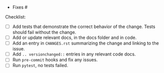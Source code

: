<!--
Before opening a PR, open a ticket describing the issue or feature the
PR will address. Follow the steps in CONTRIBUTING.rst.

Replace this comment with a description of the change. Describe how it
addresses the linked ticket.
-->

<!--
Link to relevant issues or previous PRs, one per line. Use "fixes" to
automatically close an issue.
-->

- Fixes #<issue number>

<!--
Ensure each step in CONTRIBUTING.rst is complete by adding an "x" to
each box below.

If only docs were changed, these aren't relevant and can be removed.
-->

Checklist:

- [ ] Add tests that demonstrate the correct behavior of the change. Tests should fail without the change.
- [ ] Add or update relevant docs, in the docs folder and in code.
- [ ] Add an entry in `CHANGES.rst` summarizing the change and linking to the issue.
- [ ] Add `.. versionchanged::` entries in any relevant code docs.
- [ ] Run `pre-commit` hooks and fix any issues.
- [ ] Run `pytest`, no tests failed.
